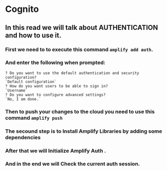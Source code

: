 # Cognito

##  In this read we will talk about AUTHENTICATION and how to use it.

### First we need to to execute this command `amplify add auth`.


### And enter the following when prompted:
    ? Do you want to use the default authentication and security configuration?
    `Default configuration`
    ? How do you want users to be able to sign in?
    `Username`
    ? Do you want to configure advanced settings?
    `No, I am done.`


### Then to push your changes to the cloud you need to use this command `amplify push`


### The secound step is to Install Amplify Libraries  by adding some dependencies

### After that we will Initialize Amplify Auth .

### And in the end we will Check the current auth session.
